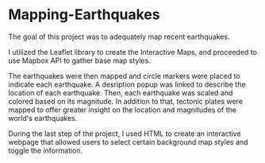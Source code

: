 # Mapping-Earthquakes

The goal of this project was to adequately map recent earthquakes.

I utilized the Leaflet library to create the Interactive Maps, and proceeded to use Mapbox API to gather base map styles. 

The earthquakes were then mapped and circle markers were placed to indicate each earthquake. A desription popup was linked to describe the location of each earthquake. Then, each earthquake was scaled and colored based on its magnitude. In addition to that, tectonic plates were mapped to offer greater insight on the location and magnitudes of the world's earthquakes. 

During the last step of the project, I used HTML to create an interactive webpage that allowed users to select certain background map styles and toggle the information. 